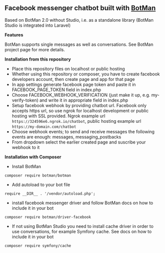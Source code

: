 ## Facebook messenger chatbot built with <a href="https://botman.io">BotMan</a>

Based on BotMan 2.0 without Studio, i.e. as a standalone library (BotMan Studio is integrated into Laravel)

**Features**

BotMan supports single messages as well as conversations. See BotMan project page for more details.

**Installation from this repository**
* Place this repository files on localhost or public hosting
* Whether using this repository or composer, you have to create facebook developers account, then create page and app for that page
* In app settings generate facebook page token and paste it in FACEBOOK_PAGE_TOKEN field in index.php
* Choose FACEBOOK_WEBHOOK_VERIFICATION (just make it up, e.g. my-verify-token) and write it in appropriate field in index.php
* Setup facebook webhook by providing chatbot url. Facebook only accepts https url, so use ngrok for localhost development or public hosting with SSL provided. Ngrok example url `https://324596e6.ngrok.io/chatbot`, public hosting example url `https://my-domain.com/chatbot`
* Choose webhook events; to send and receive messages the following events are enough: messages, messaging_postbacks
* From dropdown select the earlier created page and suscribe your webhook to it

**Installation with Composer**
* Install BotMan
```
composer require botman/botman
```
* Add autoload to your bot file
```
require __DIR__ . '/vendor/autoload.php';
```
* install facebook messenger driver and follow BotMan docs on how to include it in your bot
```
composer require botman/driver-facebook
```
* If not using BotMan Studio you need to install cache driver in order to use conversations, for example Symfony cache. See docs on how to include it in your bot
```
composer require symfony/cache
```